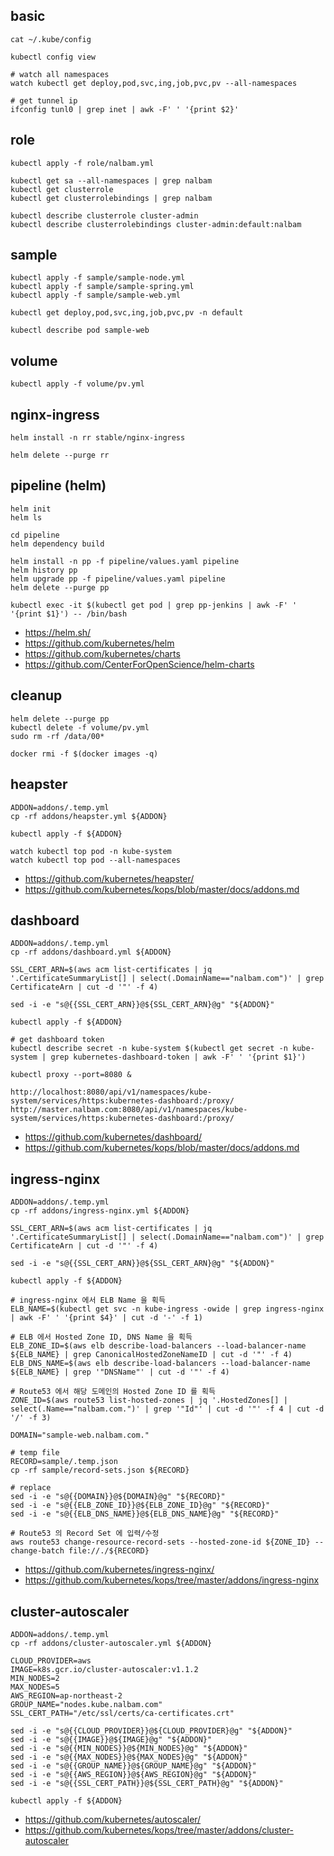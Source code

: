 ## basic
```
cat ~/.kube/config

kubectl config view

# watch all namespaces
watch kubectl get deploy,pod,svc,ing,job,pvc,pv --all-namespaces

# get tunnel ip
ifconfig tunl0 | grep inet | awk -F' ' '{print $2}'
```

## role
```
kubectl apply -f role/nalbam.yml

kubectl get sa --all-namespaces | grep nalbam
kubectl get clusterrole
kubectl get clusterrolebindings | grep nalbam

kubectl describe clusterrole cluster-admin
kubectl describe clusterrolebindings cluster-admin:default:nalbam
```

## sample
```
kubectl apply -f sample/sample-node.yml
kubectl apply -f sample/sample-spring.yml
kubectl apply -f sample/sample-web.yml

kubectl get deploy,pod,svc,ing,job,pvc,pv -n default

kubectl describe pod sample-web
```

## volume
```
kubectl apply -f volume/pv.yml
```

## nginx-ingress
```
helm install -n rr stable/nginx-ingress

helm delete --purge rr
```

## pipeline (helm)
```
helm init
helm ls

cd pipeline
helm dependency build

helm install -n pp -f pipeline/values.yaml pipeline
helm history pp
helm upgrade pp -f pipeline/values.yaml pipeline
helm delete --purge pp

kubectl exec -it $(kubectl get pod | grep pp-jenkins | awk -F' ' '{print $1}') -- /bin/bash
```
* https://helm.sh/
* https://github.com/kubernetes/helm
* https://github.com/kubernetes/charts
* https://github.com/CenterForOpenScience/helm-charts

## cleanup
```
helm delete --purge pp
kubectl delete -f volume/pv.yml
sudo rm -rf /data/00*

docker rmi -f $(docker images -q)
```

## heapster
```
ADDON=addons/.temp.yml
cp -rf addons/heapster.yml ${ADDON}

kubectl apply -f ${ADDON}

watch kubectl top pod -n kube-system
watch kubectl top pod --all-namespaces
```
 * https://github.com/kubernetes/heapster/
 * https://github.com/kubernetes/kops/blob/master/docs/addons.md

## dashboard
```
ADDON=addons/.temp.yml
cp -rf addons/dashboard.yml ${ADDON}

SSL_CERT_ARN=$(aws acm list-certificates | jq '.CertificateSummaryList[] | select(.DomainName=="nalbam.com")' | grep CertificateArn | cut -d '"' -f 4)

sed -i -e "s@{{SSL_CERT_ARN}}@${SSL_CERT_ARN}@g" "${ADDON}"

kubectl apply -f ${ADDON}

# get dashboard token
kubectl describe secret -n kube-system $(kubectl get secret -n kube-system | grep kubernetes-dashboard-token | awk -F' ' '{print $1}')

kubectl proxy --port=8080 &

http://localhost:8080/api/v1/namespaces/kube-system/services/https:kubernetes-dashboard:/proxy/
http://master.nalbam.com:8080/api/v1/namespaces/kube-system/services/https:kubernetes-dashboard:/proxy/
```
 * https://github.com/kubernetes/dashboard/
 * https://github.com/kubernetes/kops/blob/master/docs/addons.md

## ingress-nginx
```
ADDON=addons/.temp.yml
cp -rf addons/ingress-nginx.yml ${ADDON}

SSL_CERT_ARN=$(aws acm list-certificates | jq '.CertificateSummaryList[] | select(.DomainName=="nalbam.com")' | grep CertificateArn | cut -d '"' -f 4)

sed -i -e "s@{{SSL_CERT_ARN}}@${SSL_CERT_ARN}@g" "${ADDON}"

kubectl apply -f ${ADDON}

# ingress-nginx 에서 ELB Name 을 획득
ELB_NAME=$(kubectl get svc -n kube-ingress -owide | grep ingress-nginx | awk -F' ' '{print $4}' | cut -d '-' -f 1)

# ELB 에서 Hosted Zone ID, DNS Name 을 획득
ELB_ZONE_ID=$(aws elb describe-load-balancers --load-balancer-name ${ELB_NAME} | grep CanonicalHostedZoneNameID | cut -d '"' -f 4)
ELB_DNS_NAME=$(aws elb describe-load-balancers --load-balancer-name ${ELB_NAME} | grep '"DNSName"' | cut -d '"' -f 4)

# Route53 에서 해당 도메인의 Hosted Zone ID 를 획득
ZONE_ID=$(aws route53 list-hosted-zones | jq '.HostedZones[] | select(.Name=="nalbam.com.")' | grep '"Id"' | cut -d '"' -f 4 | cut -d '/' -f 3)

DOMAIN="sample-web.nalbam.com."

# temp file
RECORD=sample/.temp.json
cp -rf sample/record-sets.json ${RECORD}

# replace
sed -i -e "s@{{DOMAIN}}@${DOMAIN}@g" "${RECORD}"
sed -i -e "s@{{ELB_ZONE_ID}}@${ELB_ZONE_ID}@g" "${RECORD}"
sed -i -e "s@{{ELB_DNS_NAME}}@${ELB_DNS_NAME}@g" "${RECORD}"

# Route53 의 Record Set 에 입력/수정
aws route53 change-resource-record-sets --hosted-zone-id ${ZONE_ID} --change-batch file://./${RECORD}
```
 * https://github.com/kubernetes/ingress-nginx/
 * https://github.com/kubernetes/kops/tree/master/addons/ingress-nginx

## cluster-autoscaler
```
ADDON=addons/.temp.yml
cp -rf addons/cluster-autoscaler.yml ${ADDON}

CLOUD_PROVIDER=aws
IMAGE=k8s.gcr.io/cluster-autoscaler:v1.1.2
MIN_NODES=2
MAX_NODES=5
AWS_REGION=ap-northeast-2
GROUP_NAME="nodes.kube.nalbam.com"
SSL_CERT_PATH="/etc/ssl/certs/ca-certificates.crt"

sed -i -e "s@{{CLOUD_PROVIDER}}@${CLOUD_PROVIDER}@g" "${ADDON}"
sed -i -e "s@{{IMAGE}}@${IMAGE}@g" "${ADDON}"
sed -i -e "s@{{MIN_NODES}}@${MIN_NODES}@g" "${ADDON}"
sed -i -e "s@{{MAX_NODES}}@${MAX_NODES}@g" "${ADDON}"
sed -i -e "s@{{GROUP_NAME}}@${GROUP_NAME}@g" "${ADDON}"
sed -i -e "s@{{AWS_REGION}}@${AWS_REGION}@g" "${ADDON}"
sed -i -e "s@{{SSL_CERT_PATH}}@${SSL_CERT_PATH}@g" "${ADDON}"

kubectl apply -f ${ADDON}
```
 * https://github.com/kubernetes/autoscaler/
 * https://github.com/kubernetes/kops/tree/master/addons/cluster-autoscaler
